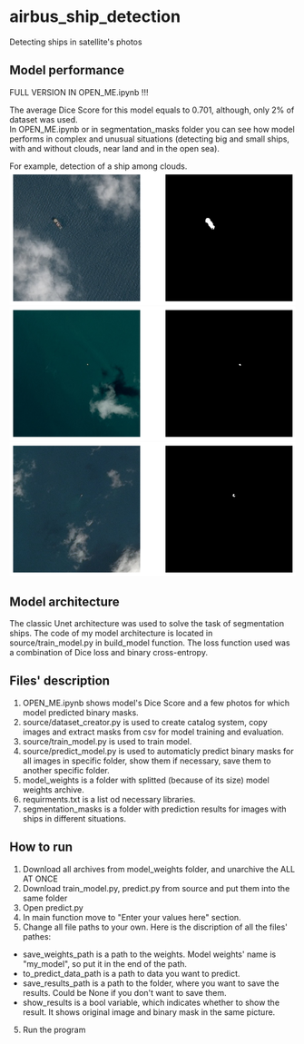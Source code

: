 # airbus_ship_detection
Detecting ships in satellite's photos 

## Model performance

FULL VERSION IN OPEN_ME.ipynb !!!

The average Dice Score for this model equals to 0.701, although, only 2% of dataset was used.  
In OPEN_ME.ipynb or in segmentation_masks folder you can see how model performs in complex and unusual situations (detecting big and small ships, with and without clouds, near land and in the open sea).

For example, detection of a ship among clouds.
![Ship and clouds](segmentation_masks/img4.png)
![Ship and clouds](segmentation_masks/img7.png)
![Ship and clouds](segmentation_masks/img8.png)

## Model architecture

The classic Unet architecture was used to solve the task of segmentation ships. The code of my model architecture is located in source/train_model.py in build_model function. The loss function used was a combination of Dice loss and binary cross-entropy.

## Files' description

1) OPEN_ME.ipynb shows model's Dice Score and a few photos for which model predicted binary masks. 
2) source/dataset_creator.py is used to create catalog system, copy images and extract masks from csv for model training and evaluation.
3) source/train_model.py is used to train model.
4) source/predict_model.py is used to automaticly predict binary masks for all images in specific folder, show them if necessary, save them to another specific folder.
5) model_weights is a folder with splitted (because of its size) model weights archive.
6) requirments.txt is a list od necessary libraries.
7) segmentation_masks is a folder with prediction results for images with ships in different situations.

## How to run

1) Download all archives from model_weights folder, and unarchive the ALL AT ONCE
2) Download train_model.py, predict.py from source and put them into the same folder
3) Open predict.py
4) In main function move to "Enter your values here" section.
5) Change all file paths to your own. Here is the discription of all the files' pathes:
 - save_weights_path is a path to the weights. Model weights' name is "my_model", so put it in the end of the path.
 - to_predict_data_path is a path to data you want to predict.
 - save_results_path is a path to the folder, where you want to save the results. Could be None if you don't want to save them.
 - show_results is a bool variable, which indicates whether to show the result. It shows original image and binary mask in the same picture.
5) Run the program 
